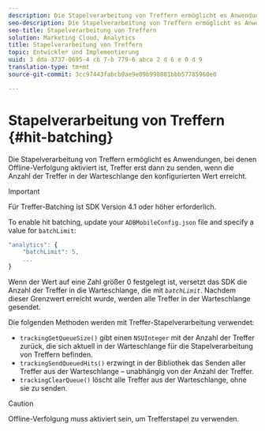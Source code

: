 ```yaml
---
description: Die Stapelverarbeitung von Treffern ermöglicht es Anwendungen, bei denen Offline-Verfolgung aktiviert ist, Treffer erst dann zu senden, wenn die Anzahl der Treffer in der Warteschlange den konfigurierten Wert erreicht.
seo-description: Die Stapelverarbeitung von Treffern ermöglicht es Anwendungen, bei denen Offline-Verfolgung aktiviert ist, Treffer erst dann zu senden, wenn die Anzahl der Treffer in der Warteschlange den konfigurierten Wert erreicht.
seo-title: Stapelverarbeitung von Treffern
solution: Marketing Cloud, Analytics
title: Stapelverarbeitung von Treffern
topic: Entwickler und Implementierung
uuid: 3 dda 3737-0695-4 cb 7-b 779-6 abca 2 d 6 e 0 d 9
translation-type: tm+mt
source-git-commit: 3cc97443fabcb9ae9e09b998801bbb57785960e0

---
```



# Stapelverarbeitung von Treffern {#hit-batching}

Die Stapelverarbeitung von Treffern ermöglicht es Anwendungen, bei denen Offline-Verfolgung aktiviert ist, Treffer erst dann zu senden, wenn die Anzahl der Treffer in der Warteschlange den konfigurierten Wert erreicht.

>[!IMPORTANT]
>
>Für Treffer-Batching ist SDK Version 4.1 oder höher erforderlich.

To enable hit batching, update your `ADBMobileConfig.json` file and specify a value for `batchLimit`:

```js
"analytics": {
    "batchLimit": 5,
    ...
}
```

Wenn der Wert auf eine Zahl größer 0 festgelegt ist, versetzt das SDK die Anzahl der Treffer in die Warteschlange, die mit *`batchLimit`*. Nachdem dieser Grenzwert erreicht wurde, werden alle Treffer in der Warteschlange gesendet.

Die folgenden Methoden werden mit Treffer-Stapelverarbeitung verwendet:

* `trackingGetQueueSize()` gibt einen `NSUInteger` mit der Anzahl der Treffer zurück, die sich aktuell in der Warteschlange für die Stapelverarbeitung von Treffern befinden.
* `trackingSendQueuedHits()` erzwingt in der Bibliothek das Senden aller Treffer aus der Warteschlange – unabhängig von der Anzahl der Treffer.
* `trackingClearQueue()` löscht alle Treffer aus der Warteschlange, ohne sie zu senden.

>[!CAUTION]
>
>Offline-Verfolgung muss aktiviert sein, um Trefferstapel zu verwenden.

